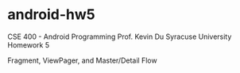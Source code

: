 # android-hw5

CSE 400 - Android Programming
Prof. Kevin Du
Syracuse University
Homework 5

Fragment, ViewPager, and Master/Detail Flow
